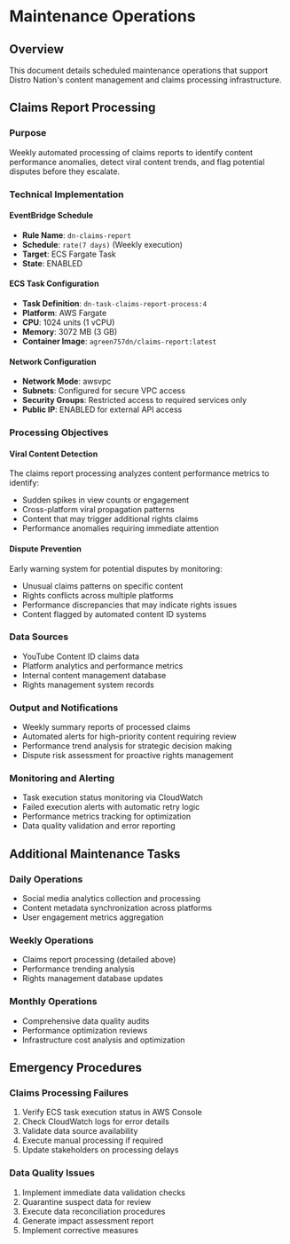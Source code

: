 # Maintenance Operations

## Overview

This document details scheduled maintenance operations that support Distro Nation's content management and claims processing infrastructure.

## Claims Report Processing

### Purpose
Weekly automated processing of claims reports to identify content performance anomalies, detect viral content trends, and flag potential disputes before they escalate.

### Technical Implementation

#### EventBridge Schedule
- **Rule Name**: `dn-claims-report`
- **Schedule**: `rate(7 days)` (Weekly execution)
- **Target**: ECS Fargate Task
- **State**: ENABLED

#### ECS Task Configuration
- **Task Definition**: `dn-task-claims-report-process:4`
- **Platform**: AWS Fargate
- **CPU**: 1024 units (1 vCPU)
- **Memory**: 3072 MB (3 GB)
- **Container Image**: `agreen757dn/claims-report:latest`

#### Network Configuration
- **Network Mode**: awsvpc
- **Subnets**: Configured for secure VPC access
- **Security Groups**: Restricted access to required services only
- **Public IP**: ENABLED for external API access

### Processing Objectives

#### Viral Content Detection
The claims report processing analyzes content performance metrics to identify:
- Sudden spikes in view counts or engagement
- Cross-platform viral propagation patterns
- Content that may trigger additional rights claims
- Performance anomalies requiring immediate attention

#### Dispute Prevention
Early warning system for potential disputes by monitoring:
- Unusual claims patterns on specific content
- Rights conflicts across multiple platforms
- Performance discrepancies that may indicate rights issues
- Content flagged by automated content ID systems

### Data Sources
- YouTube Content ID claims data
- Platform analytics and performance metrics
- Internal content management database
- Rights management system records

### Output and Notifications
- Weekly summary reports of processed claims
- Automated alerts for high-priority content requiring review
- Performance trend analysis for strategic decision making
- Dispute risk assessment for proactive rights management

### Monitoring and Alerting
- Task execution status monitoring via CloudWatch
- Failed execution alerts with automatic retry logic
- Performance metrics tracking for optimization
- Data quality validation and error reporting

## Additional Maintenance Tasks

### Daily Operations
- Social media analytics collection and processing
- Content metadata synchronization across platforms
- User engagement metrics aggregation

### Weekly Operations
- Claims report processing (detailed above)
- Performance trending analysis
- Rights management database updates

### Monthly Operations
- Comprehensive data quality audits
- Performance optimization reviews
- Infrastructure cost analysis and optimization

## Emergency Procedures

### Claims Processing Failures
1. Verify ECS task execution status in AWS Console
2. Check CloudWatch logs for error details
3. Validate data source availability
4. Execute manual processing if required
5. Update stakeholders on processing delays

### Data Quality Issues
1. Implement immediate data validation checks
2. Quarantine suspect data for review
3. Execute data reconciliation procedures
4. Generate impact assessment report
5. Implement corrective measures